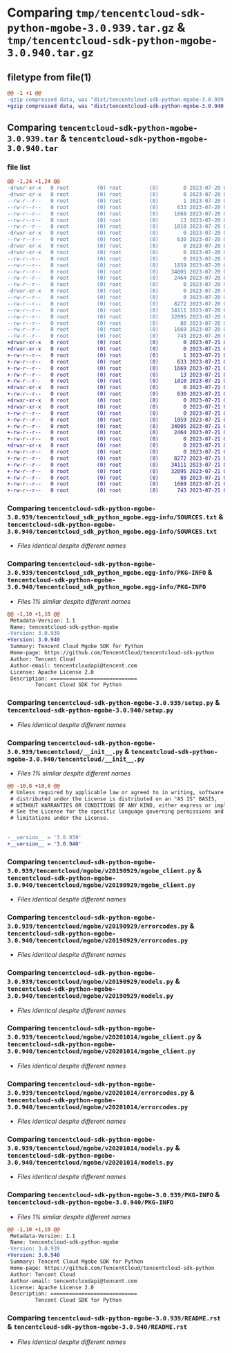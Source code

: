 # Comparing `tmp/tencentcloud-sdk-python-mgobe-3.0.939.tar.gz` & `tmp/tencentcloud-sdk-python-mgobe-3.0.940.tar.gz`

## filetype from file(1)

```diff
@@ -1 +1 @@
-gzip compressed data, was "dist/tencentcloud-sdk-python-mgobe-3.0.939.tar", last modified: Thu Jul 20 00:27:33 2023, max compression
+gzip compressed data, was "dist/tencentcloud-sdk-python-mgobe-3.0.940.tar", last modified: Fri Jul 21 00:45:47 2023, max compression
```

## Comparing `tencentcloud-sdk-python-mgobe-3.0.939.tar` & `tencentcloud-sdk-python-mgobe-3.0.940.tar`

### file list

```diff
@@ -1,24 +1,24 @@
-drwxr-xr-x   0 root         (0) root         (0)        0 2023-07-20 00:27:33.000000 tencentcloud-sdk-python-mgobe-3.0.939/
-drwxr-xr-x   0 root         (0) root         (0)        0 2023-07-20 00:27:33.000000 tencentcloud-sdk-python-mgobe-3.0.939/tencentcloud_sdk_python_mgobe.egg-info/
--rw-r--r--   0 root         (0) root         (0)        1 2023-07-20 00:27:33.000000 tencentcloud-sdk-python-mgobe-3.0.939/tencentcloud_sdk_python_mgobe.egg-info/dependency_links.txt
--rw-r--r--   0 root         (0) root         (0)      633 2023-07-20 00:27:33.000000 tencentcloud-sdk-python-mgobe-3.0.939/tencentcloud_sdk_python_mgobe.egg-info/SOURCES.txt
--rw-r--r--   0 root         (0) root         (0)     1669 2023-07-20 00:27:33.000000 tencentcloud-sdk-python-mgobe-3.0.939/tencentcloud_sdk_python_mgobe.egg-info/PKG-INFO
--rw-r--r--   0 root         (0) root         (0)       13 2023-07-20 00:27:33.000000 tencentcloud-sdk-python-mgobe-3.0.939/tencentcloud_sdk_python_mgobe.egg-info/top_level.txt
--rw-r--r--   0 root         (0) root         (0)     1010 2023-07-20 00:27:33.000000 tencentcloud-sdk-python-mgobe-3.0.939/setup.py
-drwxr-xr-x   0 root         (0) root         (0)        0 2023-07-20 00:27:33.000000 tencentcloud-sdk-python-mgobe-3.0.939/tencentcloud/
--rw-r--r--   0 root         (0) root         (0)      630 2023-07-20 00:27:33.000000 tencentcloud-sdk-python-mgobe-3.0.939/tencentcloud/__init__.py
-drwxr-xr-x   0 root         (0) root         (0)        0 2023-07-20 00:27:33.000000 tencentcloud-sdk-python-mgobe-3.0.939/tencentcloud/mgobe/
-drwxr-xr-x   0 root         (0) root         (0)        0 2023-07-20 00:27:33.000000 tencentcloud-sdk-python-mgobe-3.0.939/tencentcloud/mgobe/v20190929/
--rw-r--r--   0 root         (0) root         (0)        0 2023-07-20 00:27:33.000000 tencentcloud-sdk-python-mgobe-3.0.939/tencentcloud/mgobe/v20190929/__init__.py
--rw-r--r--   0 root         (0) root         (0)     1859 2023-07-20 00:27:33.000000 tencentcloud-sdk-python-mgobe-3.0.939/tencentcloud/mgobe/v20190929/mgobe_client.py
--rw-r--r--   0 root         (0) root         (0)    34005 2023-07-20 00:27:33.000000 tencentcloud-sdk-python-mgobe-3.0.939/tencentcloud/mgobe/v20190929/errorcodes.py
--rw-r--r--   0 root         (0) root         (0)     2464 2023-07-20 00:27:33.000000 tencentcloud-sdk-python-mgobe-3.0.939/tencentcloud/mgobe/v20190929/models.py
--rw-r--r--   0 root         (0) root         (0)        0 2023-07-20 00:27:33.000000 tencentcloud-sdk-python-mgobe-3.0.939/tencentcloud/mgobe/__init__.py
-drwxr-xr-x   0 root         (0) root         (0)        0 2023-07-20 00:27:33.000000 tencentcloud-sdk-python-mgobe-3.0.939/tencentcloud/mgobe/v20201014/
--rw-r--r--   0 root         (0) root         (0)        0 2023-07-20 00:27:33.000000 tencentcloud-sdk-python-mgobe-3.0.939/tencentcloud/mgobe/v20201014/__init__.py
--rw-r--r--   0 root         (0) root         (0)     8272 2023-07-20 00:27:33.000000 tencentcloud-sdk-python-mgobe-3.0.939/tencentcloud/mgobe/v20201014/mgobe_client.py
--rw-r--r--   0 root         (0) root         (0)    34111 2023-07-20 00:27:33.000000 tencentcloud-sdk-python-mgobe-3.0.939/tencentcloud/mgobe/v20201014/errorcodes.py
--rw-r--r--   0 root         (0) root         (0)    32095 2023-07-20 00:27:33.000000 tencentcloud-sdk-python-mgobe-3.0.939/tencentcloud/mgobe/v20201014/models.py
--rw-r--r--   0 root         (0) root         (0)       88 2023-07-20 00:27:33.000000 tencentcloud-sdk-python-mgobe-3.0.939/setup.cfg
--rw-r--r--   0 root         (0) root         (0)     1669 2023-07-20 00:27:33.000000 tencentcloud-sdk-python-mgobe-3.0.939/PKG-INFO
--rw-r--r--   0 root         (0) root         (0)      743 2023-07-20 00:27:33.000000 tencentcloud-sdk-python-mgobe-3.0.939/README.rst
+drwxr-xr-x   0 root         (0) root         (0)        0 2023-07-21 00:45:47.000000 tencentcloud-sdk-python-mgobe-3.0.940/
+drwxr-xr-x   0 root         (0) root         (0)        0 2023-07-21 00:45:47.000000 tencentcloud-sdk-python-mgobe-3.0.940/tencentcloud_sdk_python_mgobe.egg-info/
+-rw-r--r--   0 root         (0) root         (0)        1 2023-07-21 00:45:47.000000 tencentcloud-sdk-python-mgobe-3.0.940/tencentcloud_sdk_python_mgobe.egg-info/dependency_links.txt
+-rw-r--r--   0 root         (0) root         (0)      633 2023-07-21 00:45:47.000000 tencentcloud-sdk-python-mgobe-3.0.940/tencentcloud_sdk_python_mgobe.egg-info/SOURCES.txt
+-rw-r--r--   0 root         (0) root         (0)     1669 2023-07-21 00:45:47.000000 tencentcloud-sdk-python-mgobe-3.0.940/tencentcloud_sdk_python_mgobe.egg-info/PKG-INFO
+-rw-r--r--   0 root         (0) root         (0)       13 2023-07-21 00:45:47.000000 tencentcloud-sdk-python-mgobe-3.0.940/tencentcloud_sdk_python_mgobe.egg-info/top_level.txt
+-rw-r--r--   0 root         (0) root         (0)     1010 2023-07-21 00:45:46.000000 tencentcloud-sdk-python-mgobe-3.0.940/setup.py
+drwxr-xr-x   0 root         (0) root         (0)        0 2023-07-21 00:45:47.000000 tencentcloud-sdk-python-mgobe-3.0.940/tencentcloud/
+-rw-r--r--   0 root         (0) root         (0)      630 2023-07-21 00:45:46.000000 tencentcloud-sdk-python-mgobe-3.0.940/tencentcloud/__init__.py
+drwxr-xr-x   0 root         (0) root         (0)        0 2023-07-21 00:45:47.000000 tencentcloud-sdk-python-mgobe-3.0.940/tencentcloud/mgobe/
+drwxr-xr-x   0 root         (0) root         (0)        0 2023-07-21 00:45:47.000000 tencentcloud-sdk-python-mgobe-3.0.940/tencentcloud/mgobe/v20190929/
+-rw-r--r--   0 root         (0) root         (0)        0 2023-07-21 00:45:46.000000 tencentcloud-sdk-python-mgobe-3.0.940/tencentcloud/mgobe/v20190929/__init__.py
+-rw-r--r--   0 root         (0) root         (0)     1859 2023-07-21 00:45:46.000000 tencentcloud-sdk-python-mgobe-3.0.940/tencentcloud/mgobe/v20190929/mgobe_client.py
+-rw-r--r--   0 root         (0) root         (0)    34005 2023-07-21 00:45:46.000000 tencentcloud-sdk-python-mgobe-3.0.940/tencentcloud/mgobe/v20190929/errorcodes.py
+-rw-r--r--   0 root         (0) root         (0)     2464 2023-07-21 00:45:46.000000 tencentcloud-sdk-python-mgobe-3.0.940/tencentcloud/mgobe/v20190929/models.py
+-rw-r--r--   0 root         (0) root         (0)        0 2023-07-21 00:45:46.000000 tencentcloud-sdk-python-mgobe-3.0.940/tencentcloud/mgobe/__init__.py
+drwxr-xr-x   0 root         (0) root         (0)        0 2023-07-21 00:45:47.000000 tencentcloud-sdk-python-mgobe-3.0.940/tencentcloud/mgobe/v20201014/
+-rw-r--r--   0 root         (0) root         (0)        0 2023-07-21 00:45:46.000000 tencentcloud-sdk-python-mgobe-3.0.940/tencentcloud/mgobe/v20201014/__init__.py
+-rw-r--r--   0 root         (0) root         (0)     8272 2023-07-21 00:45:46.000000 tencentcloud-sdk-python-mgobe-3.0.940/tencentcloud/mgobe/v20201014/mgobe_client.py
+-rw-r--r--   0 root         (0) root         (0)    34111 2023-07-21 00:45:46.000000 tencentcloud-sdk-python-mgobe-3.0.940/tencentcloud/mgobe/v20201014/errorcodes.py
+-rw-r--r--   0 root         (0) root         (0)    32095 2023-07-21 00:45:46.000000 tencentcloud-sdk-python-mgobe-3.0.940/tencentcloud/mgobe/v20201014/models.py
+-rw-r--r--   0 root         (0) root         (0)       88 2023-07-21 00:45:47.000000 tencentcloud-sdk-python-mgobe-3.0.940/setup.cfg
+-rw-r--r--   0 root         (0) root         (0)     1669 2023-07-21 00:45:47.000000 tencentcloud-sdk-python-mgobe-3.0.940/PKG-INFO
+-rw-r--r--   0 root         (0) root         (0)      743 2023-07-21 00:45:46.000000 tencentcloud-sdk-python-mgobe-3.0.940/README.rst
```

### Comparing `tencentcloud-sdk-python-mgobe-3.0.939/tencentcloud_sdk_python_mgobe.egg-info/SOURCES.txt` & `tencentcloud-sdk-python-mgobe-3.0.940/tencentcloud_sdk_python_mgobe.egg-info/SOURCES.txt`

 * *Files identical despite different names*

### Comparing `tencentcloud-sdk-python-mgobe-3.0.939/tencentcloud_sdk_python_mgobe.egg-info/PKG-INFO` & `tencentcloud-sdk-python-mgobe-3.0.940/tencentcloud_sdk_python_mgobe.egg-info/PKG-INFO`

 * *Files 1% similar despite different names*

```diff
@@ -1,10 +1,10 @@
 Metadata-Version: 1.1
 Name: tencentcloud-sdk-python-mgobe
-Version: 3.0.939
+Version: 3.0.940
 Summary: Tencent Cloud Mgobe SDK for Python
 Home-page: https://github.com/TencentCloud/tencentcloud-sdk-python
 Author: Tencent Cloud
 Author-email: tencentcloudapi@tencent.com
 License: Apache License 2.0
 Description: ============================
         Tencent Cloud SDK for Python
```

### Comparing `tencentcloud-sdk-python-mgobe-3.0.939/setup.py` & `tencentcloud-sdk-python-mgobe-3.0.940/setup.py`

 * *Files identical despite different names*

### Comparing `tencentcloud-sdk-python-mgobe-3.0.939/tencentcloud/__init__.py` & `tencentcloud-sdk-python-mgobe-3.0.940/tencentcloud/__init__.py`

 * *Files 1% similar despite different names*

```diff
@@ -10,8 +10,8 @@
 # Unless required by applicable law or agreed to in writing, software
 # distributed under the License is distributed on an "AS IS" BASIS,
 # WITHOUT WARRANTIES OR CONDITIONS OF ANY KIND, either express or implied.
 # See the License for the specific language governing permissions and
 # limitations under the License.
 
 
-__version__ = '3.0.939'
+__version__ = '3.0.940'
```

### Comparing `tencentcloud-sdk-python-mgobe-3.0.939/tencentcloud/mgobe/v20190929/mgobe_client.py` & `tencentcloud-sdk-python-mgobe-3.0.940/tencentcloud/mgobe/v20190929/mgobe_client.py`

 * *Files identical despite different names*

### Comparing `tencentcloud-sdk-python-mgobe-3.0.939/tencentcloud/mgobe/v20190929/errorcodes.py` & `tencentcloud-sdk-python-mgobe-3.0.940/tencentcloud/mgobe/v20190929/errorcodes.py`

 * *Files identical despite different names*

### Comparing `tencentcloud-sdk-python-mgobe-3.0.939/tencentcloud/mgobe/v20190929/models.py` & `tencentcloud-sdk-python-mgobe-3.0.940/tencentcloud/mgobe/v20190929/models.py`

 * *Files identical despite different names*

### Comparing `tencentcloud-sdk-python-mgobe-3.0.939/tencentcloud/mgobe/v20201014/mgobe_client.py` & `tencentcloud-sdk-python-mgobe-3.0.940/tencentcloud/mgobe/v20201014/mgobe_client.py`

 * *Files identical despite different names*

### Comparing `tencentcloud-sdk-python-mgobe-3.0.939/tencentcloud/mgobe/v20201014/errorcodes.py` & `tencentcloud-sdk-python-mgobe-3.0.940/tencentcloud/mgobe/v20201014/errorcodes.py`

 * *Files identical despite different names*

### Comparing `tencentcloud-sdk-python-mgobe-3.0.939/tencentcloud/mgobe/v20201014/models.py` & `tencentcloud-sdk-python-mgobe-3.0.940/tencentcloud/mgobe/v20201014/models.py`

 * *Files identical despite different names*

### Comparing `tencentcloud-sdk-python-mgobe-3.0.939/PKG-INFO` & `tencentcloud-sdk-python-mgobe-3.0.940/PKG-INFO`

 * *Files 1% similar despite different names*

```diff
@@ -1,10 +1,10 @@
 Metadata-Version: 1.1
 Name: tencentcloud-sdk-python-mgobe
-Version: 3.0.939
+Version: 3.0.940
 Summary: Tencent Cloud Mgobe SDK for Python
 Home-page: https://github.com/TencentCloud/tencentcloud-sdk-python
 Author: Tencent Cloud
 Author-email: tencentcloudapi@tencent.com
 License: Apache License 2.0
 Description: ============================
         Tencent Cloud SDK for Python
```

### Comparing `tencentcloud-sdk-python-mgobe-3.0.939/README.rst` & `tencentcloud-sdk-python-mgobe-3.0.940/README.rst`

 * *Files identical despite different names*

